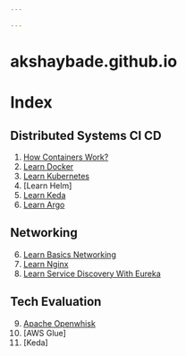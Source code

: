 ```yaml
---

---
```

# akshaybade.github.io

# Index
## Distributed Systems CI CD
1. [How Containers Work?](how_containers_work.md)
2. [Learn Docker](learn_docker.md)
3. [Learn Kubernetes](learn_ks.md)
3. [Learn Helm]
4. [Learn Keda](learn_keda.md)
5. [Learn Argo](learn_argo.md)

## Networking
6. [Learn Basics Networking](learn_basics_networking.md)
7. [Learn Nginx](learn_nginx.md)
8. [Learn Service Discovery With Eureka](learn_service_discovery_with_eureka.md)


## Tech Evaluation
9. [Apache Openwhisk](apache_openwhisk.md)
10. [AWS Glue]
11. [Keda]
